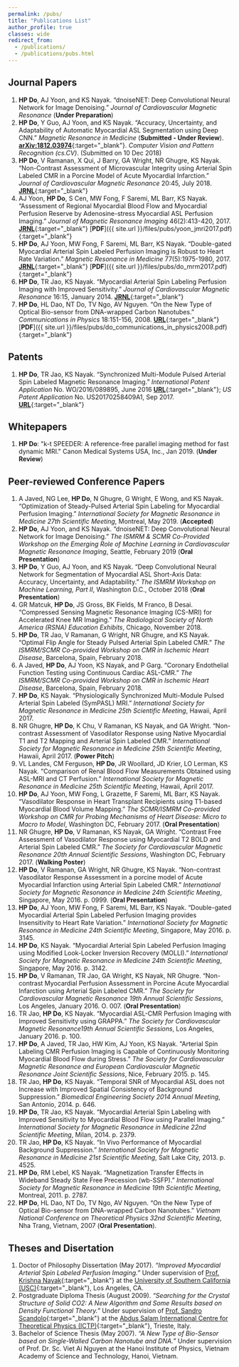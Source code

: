 ```yaml
---
permalink: /pubs/
title: "Publications List"
author_profile: true
classes: wide
redirect_from: 
  - /publications/
  - /publications/pubs.html
---
```


Journal Papers
------
1.	**HP Do**, AJ Yoon, and KS Nayak. “dnoiseNET: Deep Convolutional Neural Network for Image Denoising.” _Journal of Cardiovascular Magnetic Resonance_ (**Under Preparation**)  
1.	**HP Do**, Y Guo, AJ Yoon, and KS Nayak. “Accuracy, Uncertainty, and Adaptability of Automatic Myocardial ASL Segmentation using Deep CNN.” _Magnetic Resonance in Medicine_ (**Submitted - Under Review**). [**arXiv:1812.03974**](https://arxiv.org/abs/1812.03974){:target="_blank"}. _Computer Vision and Pattern Recognition (cs.CV)_. (Submitted on 10 Dec 2018)
1.	**HP Do**, V Ramanan, X Qui, J Barry, GA Wright, NR Ghugre, KS Nayak. “Non-Contrast Assessment of Microvascular Integrity using Arterial Spin Labeled CMR in a Porcine Model of Acute Myocardial Infarction.” _Journal of Cardiovascular Magnetic Resonance_ 20:45, July 2018. [**JRNL**](https://jcmr-online.biomedcentral.com/articles/10.1186/s12968-018-0468-5){:target="_blank"}
1.	AJ Yoon, **HP Do**, S Cen, MW Fong, F Saremi, ML Barr, KS Nayak. “Assessment of Regional Myocardial Blood Flow and Myocardial Perfusion Reserve by Adenosine-stress Myocardial ASL Perfusion Imaging.” _Journal of Magnetic Resonance Imaging_ 46(2):413-420, 2017. [**JRNL**](https://onlinelibrary.wiley.com/doi/abs/10.1002/jmri.25604){:target="_blank"} [**PDF**]({{ site.url }}/files/pubs/yoon_jmri2017.pdf){:target="_blank"}
1.	**HP Do**, AJ Yoon, MW Fong, F Saremi, ML Barr, KS Nayak. “Double-gated Myocardial Arterial Spin Labeled Perfusion Imaging is Robust to Heart Rate Variation.” _Magnetic Resonance in Medicine_ 77(5):1975-1980, 2017. [**JRNL**](https://onlinelibrary.wiley.com/doi/abs/10.1002/mrm.26282){:target="_blank"} [**PDF**]({{ site.url }}/files/pubs/do_mrm2017.pdf){:target="_blank"}
1.	**HP Do**, TR Jao, KS Nayak. “Myocardial Arterial Spin Labeling Perfusion Imaging with Improved Sensitivity.” _Journal of Cardiovascular Magnetic Resonance_ 16:15, January 2014. [**JRNL**](https://jcmr-online.biomedcentral.com/articles/10.1186/1532-429X-16-15){:target="_blank"}  
1.	**HP Do**, HL Dao, NT Do, TV Ngo, AV Nguyen. “On the New Type of Optical Bio-sensor from DNA-wrapped Carbon Nanotubes.” _Communications in Physics_ 18:151-156, 2008. [**URL**](https://inis.iaea.org/search/searchsinglerecord.aspx?recordsFor=SingleRecord&RN=40073452){:target="_blank"} [**PDF**]({{ site.url }}/files/pubs/do_communications_in_physics2008.pdf){:target="_blank"}  

Patents
------
1. **HP Do**, TR Jao, KS Nayak. “Synchronized Multi-Module Pulsed Arterial Spin Labeled Magnetic Resonance Imaging.” _International Patent Application_ No. WO/2016/089895, June 2016 [**URL**](https://patentscope.wipo.int/search/en/detail.jsf?docId=WO2016089895){:target="_blank"}; _US Patent Application_ No. US20170258409A1, Sep 2017. [**URL**](https://patents.google.com/patent/US20170258409A1/en){:target="_blank"}

Whitepapers
------
1. **HP Do**: "k-t SPEEDER: A reference-free parallel imaging method for fast dynamic MRI." Canon Medical Systems USA, Inc., Jan 2019. (**Under Review**)

Peer-reviewed Conference Papers
------
1.	A Javed, NG Lee, **HP Do**, N Ghugre, G Wright, E Wong, and KS Nayak. “Optimization of Steady-Pulsed Arterial Spin Labeling for Myocardial Perfusion Imaging.” _International Society for Magnetic Resonance in Medicine 27th Scientific Meeting_, Montreal, May 2019. (**Accepted**)
1.	**HP Do**, AJ Yoon, and KS Nayak. “dnoiseNET: Deep Convolutional Neural Network for Image Denoising.” _The ISMRM & SCMR Co-Provided Workshop on the Emerging Role of Machine Learning in Cardiovascular Magnetic Resonance Imaging_, Seattle, February 2019 (**Oral Presentation**)  
1.	**HP Do**, Y Guo, AJ Yoon, and KS Nayak. “Deep Convolutional Neural Network for Segmentation of Myocardial ASL Short-Axis Data: Accuracy, Uncertainty, and Adaptability.” _The ISMRM Workshop on Machine Learning, Part II_, Washington D.C., October 2018 (**Oral Presentation**)
1.	GR Matcuk, **HP Do**, JS Gross, BK Fields, M Franco, B Desai. “Compressed Sensing Magnetic Resonance Imaging (CS-MRI) for Accelerated Knee MR Imaging.” _The Radiological Society of North America (RSNA) Education Exhibits_, Chicago, November 2018.  
1.	**HP Do**, TR Jao, V Ramanan, G Wright, NR Ghugre, and KS Nayak. “Optimal Flip Angle for Steady Pulsed Arterial Spin Labeled CMR.” _The ISMRM/SCMR Co-provided Workshop on CMR in Ischemic Heart Disease_, Barcelona, Spain, February 2018.
1.	A Javed, **HP Do**, AJ Yoon, KS Nayak, and P Garg. “Coronary Endothelial Function Testing using Continuous Cardiac ASL-CMR.” _The ISMRM/SCMR Co-provided Workshop on CMR in Ischemic Heart Disease_, Barcelona, Spain, February 2018.
1.	**HP Do**, KS Nayak. “Physiologically Synchronized Multi-Module Pulsed Arterial Spin Labeled (SymPASL) MRI.” _International Society for Magnetic Resonance in Medicine 25th Scientific Meeting_, Hawaii, April 2017.
1.	NR Ghugre, **HP Do**, K Chu, V Ramanan, KS Nayak, and GA Wright. “Non-contrast Assessment of Vasodilator Response using Native Myocardial T1 and T2 Mapping and Arterial Spin Labeled CMR.” _International Society for Magnetic Resonance in Medicine 25th Scientific Meeting_, Hawaii, April 2017. (**Power Pitch**)
1.	VL Landes, CM Ferguson, **HP Do**, JR Woollard, JD Krier, LO Lerman, KS Nayak. “Comparison of Renal Blood Flow Measurements Obtained using ASL-MRI and CT Perfusion.” _International Society for Magnetic Resonance in Medicine 25th Scientific Meeting_, Hawaii, April 2017.
1.	**HP Do**, AJ Yoon, MW Fong, L Grazette, F Saremi, ML Barr, KS Nayak. “Vasodilator Response in Heart Transplant Recipients using T1-based Myocardial Blood Volume Mapping.” _The SCMR/ISMRM Co-provided Workshop on CMR for Probing Mechanisms of Heart Disease: Micro to Macro to Model_, Washington DC, February 2017. (**Oral Presentation**)
1.	NR Ghugre, **HP Do**, V Ramanan, KS Nayak, GA Wright. “Contrast Free Assessment of Vasodilator Response using Myocardial T2 BOLD and Arterial Spin Labeled CMR.” _The Society for Cardiovascular Magnetic Resonance 20th Annual Scientific Sessions_, Washington DC, February 2017. (**Walking Poster**)
1.	**HP Do**, V Ramanan, GA Wright, NR Ghugre, KS Nayak. “Non-contrast Vasodilator Response Assessment in a porcine model of Acute Myocardial Infarction using Arterial Spin Labeled CMR.” _International Society for Magnetic Resonance in Medicine 24th Scientific Meeting_, Singapore, May 2016. p. 0999. (**Oral Presentation**)
1.	**HP Do**, AJ Yoon, MW Fong, F Saremi, ML Barr, KS Nayak. “Double-gated Myocardial Arterial Spin Labeled Perfusion Imaging provides Insensitivity to Heart Rate Variation.” _International Society for Magnetic Resonance in Medicine 24th Scientific Meeting_, Singapore, May 2016. p. 3145.
1.	**HP Do**, KS Nayak. “Myocardial Arterial Spin Labeled Perfusion Imaging using Modified Look-Locker Inversion Recovery (MOLLI).” _International Society for Magnetic Resonance in Medicine 24th Scientific Meeting_, Singapore, May 2016. p. 3142.
1.	**HP Do**, V Ramanan, TR Jao, GA Wright, KS Nayak, NR Ghugre. “Non-contrast Myocardial Perfusion Assessment in Porcine Acute Myocardial Infarction using Arterial Spin Labeled CMR.” _The Society for Cardiovascular Magnetic Resonance 19th Annual Scientific Sessions_, Los Angeles, January 2016. O. 007. (**Oral Presentation**)
1.	TR Jao, **HP Do**, KS Nayak. “Myocardial ASL-CMR Perfusion Imaging with Improved Sensitivity using GRAPPA.” _The Society for Cardiovascular Magnetic Resonance19th Annual Scientific Sessions_, Los Angeles, January 2016. p. 100.
1.	**HP Do**, A Javed, TR Jao, HW Kim, AJ Yoon, KS Nayak. "Arterial Spin Labeling CMR Perfusion Imaging is Capable of Continuously Monitoring Myocardial Blood Flow during Stress.” _The Society for Cardiovascular Magnetic Resonance and European Cardiovascular Magnetic Resonance Joint Scientific Sessions_, Nice, February 2015. p. 145.
1.	TR Jao, **HP Do**, KS Nayak. “Temporal SNR of Myocardial ASL does not Increase with Improved Spatial Consistency of Background Suppression.” _Biomedical Engineering Society 2014 Annual Meeting_, San Antonio, 2014. p. 646.
1.	**HP Do**, TR Jao, KS Nayak. “Myocardial Arterial Spin Labeling with Improved Sensitivity to Myocardial Blood Flow using Parallel Imaging.” _International Society for Magnetic Resonance in Medicine 22nd Scientific Meeting_, Milan, 2014. p. 2379.
1.	TR Jao, **HP Do**, KS Nayak. “In Vivo Performance of Myocardial Background Suppression.” _International Society for Magnetic Resonance in Medicine 21st Scientific Meeting_, Salt Lake City, 2013. p. 4525.
1.	**HP Do**, RM Lebel, KS Nayak. “Magnetization Transfer Effects in Wideband Steady State Free Precession (wb-SSFP).” _International Society for Magnetic Resonance in Medicine 19th Scientific Meeting_, Montreal, 2011. p. 2787.
1.	**HP Do**, HL Dao, NT Do, TV Ngo, AV Nguyen. “On the New Type of Optical Bio-sensor from DNA-wrapped Carbon Nanotubes.” _Vietnam National Conference on Theoretical Physics 32nd Scientific Meeting_, Nha Trang, Vietnam, 2007 (**Oral Presentation**).

Theses and Disertation
------
1. Doctor of Philosophy Dissertation (May 2017). _“Improved Myocardial Arterial Spin Labeled Perfusion Imaging.”_ Under supervision of [Prof. Krishna Nayak](http://sipi.usc.edu/~knayak/){:target="_blank"} at the [University of Southern California (USC)](https://www.usc.edu/){:target="_blank"}, Los Angeles, CA.
1. Postgraduate Diploma Thesis (August 2009). _“Searching for the Crystal Structure of Solid CO2: A New Algorithm and Some Results based on Density Functional Theory.”_ Under supervision of [Prof. Sandro Scandolo](https://www.ictp.it/phonebook/person?id=2464){:target="_blank"} at the [Abdus Salam International Centre for Theoretical Physics (ICTP)](https://www.ictp.it/){:target="_blank"}, Trieste, Italy.
1. Bachelor of Science Thesis (May 2007). _“A New Type of Bio-Sensor based on Single-Walled Carbon Nanotube and DNA.”_ Under supervision of Prof. Dr. Sc. Viet Ai Nguyen at the Hanoi Institute of Physics, Vietnam Academy of Science and Technology, Hanoi, Vietnam.
